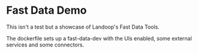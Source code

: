 # Fast Data Demo #

This isn't a test but a showcase of Landoop's Fast Data Tools.

The dockerfile sets up a fast-data-dev with the UIs enabled, some
external services and some connectors.
